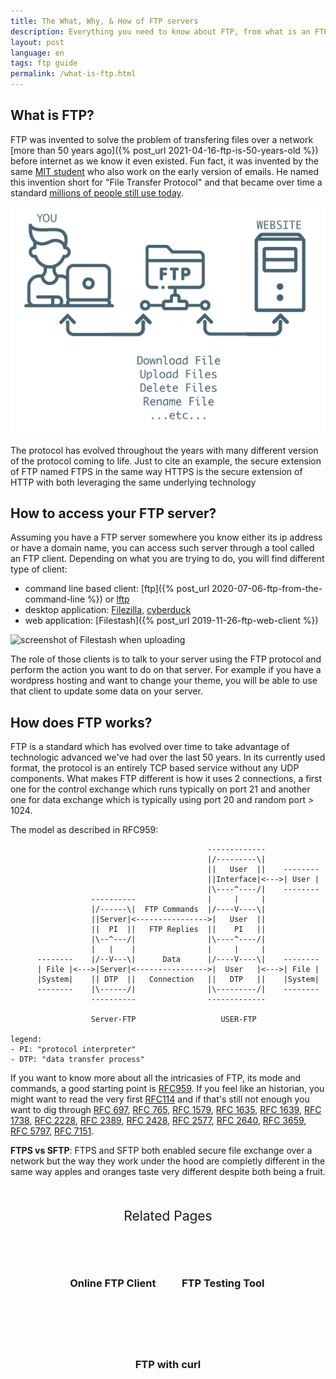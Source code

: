 ```yaml
---
title: The What, Why, & How of FTP servers
description: Everything you need to know about FTP, from what is an FTP server to how you can use one to create your own site and everything in between
layout: post
language: en
tags: ftp guide
permalink: /what-is-ftp.html
---
```



## What is FTP?

FTP was invented to solve the problem of transfering files over a network [more than 50 years ago]({% post_url 2021-04-16-ftp-is-50-years-old %}) before internet as we know it even existed. Fun fact, it was invented by the same [MIT student](https://en.wikipedia.org/wiki/Abhay_Bhushan) who also work on the early version of emails. He named this invention short for "File Transfer Protocol" and that became over time a standard [millions of people still use today](https://www.shodan.io/search?query=ftp).

<img class="fancy" src="/img/posts/2021-07-27-getting-started-with-a-ftp-server_0.png" />

The protocol has evolved throughout the years with many different version of the protocol coming to life. Just to cite an example, the secure extension of FTP named FTPS in the same way HTTPS is the secure extension of HTTP with both leveraging the same underlying technology


## How to access your FTP server?

Assuming you have a FTP server somewhere you know either its ip address or have a domain name, you can access such server through a tool called an FTP client. Depending on what you are trying to do, you will find different type of client:
- command line based client: [ftp]({% post_url 2020-07-06-ftp-from-the-command-line %}) or [lftp](https://lftp.yar.ru/)
- desktop application: [Filezilla](https://filezilla-project.org/), [cyberduck](https://cyberduck.io/)
- web application: [Filestash]({% post_url 2019-11-26-ftp-web-client %})

<img alt="screenshot of Filestash when uploading" class="fancy" src="/img/screenshots/feature1.png" />

The role of those clients is to talk to your server using the FTP protocol and perform the action you want to do on that server. For example if you have a wordpress hosting and want to change your theme, you will be able to use that client to update some data on your server.


## How does FTP works?

FTP is a standard which has evolved over time to take advantage of technologic advanced we've had over the last 50 years. In its currently used format, the protocol is an entirely TCP based service without any UDP components. What makes FTP different is how it uses 2 connections, a first one for the control exchange which runs typically on port 21 and another one for data exchange which is typically using port 20 and random port > 1024.

The model as described in RFC959:
```
                                            -------------
                                            |/---------\|
                                            ||   User  ||    --------
                                            ||Interface|<--->| User |
                                            |\----^----/|    --------
                  ----------                |     |     |
                  |/------\|  FTP Commands  |/----V----\|
                  ||Server|<---------------->|   User  ||
                  ||  PI  ||   FTP Replies  ||    PI   ||
                  |\--^---/|                |\----^----/|
                  |   |    |                |     |     |
      --------    |/--V---\|      Data      |/----V----\|    --------
      | File |<--->|Server|<---------------->|  User   |<--->| File |
      |System|    || DTP  ||   Connection   ||   DTP   ||    |System|
      --------    |\------/|                |\---------/|    --------
                  ----------                -------------

                  Server-FTP                   USER-FTP 

legend: 
- PI: "protocol interpreter"
- DTP: "data transfer process"
```

If you want to know more about all the intricasies of FTP, its mode and commands, a good starting point is [RFC959](https://datatracker.ietf.org/doc/html/rfc959). If you feel like an historian, you might want to read the very first [RFC114](https://tools.ietf.org/html/rfc114) and if that's still not enough you want to dig through <a href="https://tools.ietf.org/html/rfc697">RFC 697</a>, <a href="https://tools.ietf.org/html/rfc765">RFC 765</a>, <a href="https://tools.ietf.org/html/rfc1579">RFC 1579</a>, <a href="https://tools.ietf.org/html/rfc1635">RFC 1635</a>, <a href="https://tools.ietf.org/html/rfc1639">RFC 1639</a>, <a href="https://tools.ietf.org/html/rfc1738">RFC 1738</a>, <a href="https://tools.ietf.org/html/rfc2228">RFC 2228</a>, <a href="https://tools.ietf.org/html/rfc2389">RFC 2389</a>, <a href="https://tools.ietf.org/html/rfc2428">RFC 2428</a>, <a href="https://tools.ietf.org/html/rfc2577">RFC 2577</a>, <a href="https://tools.ietf.org/html/rfc2640">RFC 2640</a>, <a href="https://tools.ietf.org/html/rfc3659">RFC 3659</a>, <a href="https://tools.ietf.org/html/rfc5797">RFC 5797</a>, <a href="https://tools.ietf.org/html/rfc7151">RFC 7151</a>.

**FTPS vs SFTP**: FTPS and SFTP both enabled secure file exchange over a network but the way they work under the hood are completly different in the same way apples and oranges taste very different despite both being a fruit.

<!--
**How to setup an FTP site?**: WIP
-->

<div class="related">
    <div class="title">
        Related Pages <br>
        <img src="https://mickael.kerjean.me/assets/img/arrow_bottom.png"/>
    </div>
    <div class="related_content">
    <a href="{% post_url 2019-11-26-ftp-web-client %}"><h3 class="no-anchor">Online FTP Client</h3></a><a href="{% post_url 2020-08-04-ftp-testing-tool %}"><h3 class="no-anchor">FTP Testing Tool</h3></a><a href="{% post_url 2020-09-29-doing-ftp-with-curl %}"><h3 class="no-anchor">FTP with curl</h3></a>
    </div>
</div>

<style>
.related{ text-align:center;margin-top:50px;}
.related .title{
    font-size: 1.5em;
    margin-top: 30px;
}
.related .title img{
    animation: bounce 1s infinite alternate;
    width: 16px;
    height: 17px;
}
.related .related_content { margin-top:5px; }
.related .related_content h3 {
    background: var(--bg-color);
    padding: 50px 0;
    border-radius: 5px;
    margin: 0!important;
}
.related .related_content a{
    display: inline-block;
    width: 33%;
    padding: 5px;
    text-decoration: none!important;
}
.related .related_content a:hover{
    transform: scale(1.1);
    transition: ease 0.3s transform;
}
.related .related_content a:hover h3{
    background: var(--emphasis-primary);
    transition: ease 0.3s background;
}

@media only screen and (max-width: 550px) {
    .related .related_content a{ width: 100%; }
}
@keyframes bounce {
    from {
        transform: translate3d(0,0,0);
    }
    to {
        transform: translate3d(0,-8px,0);
    }
}
</style>
